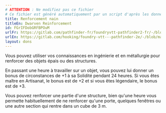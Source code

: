 ```yaml
---
# ATTENTION : Ne modifiez pas ce fichier
# Ce fichier est généré automatiquement par un script d'après les données du module Foundry VTT officiel et de sa traduction
title: Renforcement nain
titleEn: Dwarven Reinforcement
id: FGrIFDobGRFBPOuM
urlFr: https://gitlab.com/pathfinder-fr/foundryvtt-pathfinder2-fr/-/blob/master/data/feats/FGrIFDobGRFBPOuM.htm
urlEn: https://gitlab.com/hooking/foundry-vtt---pathfinder-2e/-/blob/master/packs/data/feats.db/dwarven-reinforcement.json
layout: dons
---
```

Vous pouvez utiliser vos connaissances en ingénierie et en métallurgie pour renforcer des objets épais ou des structures.

En passant une heure à travailler sur un objet, vous pouvez lui donner un bonus de circonstances de +1 à sa Solidité pendant 24 heures. Si vous êtes maître en Artisanat, le bonus est de +2 et si vous êtes légendaire, le bonus est de +3.

Vous pouvez renforcer une partie d'une structure, bien qu'une heure vous permette habituellement de ne renforcer qu'une porte, quelques fenêtres ou une autre section qui rentre dans un cube de 3 m.
